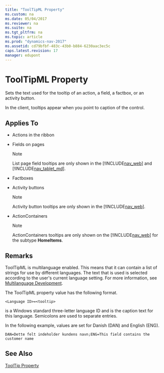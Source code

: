 ```yaml
---
title: "ToolTipML Property"
ms.custom: na
ms.date: 05/04/2017
ms.reviewer: na
ms.suite: na
ms.tgt_pltfrm: na
ms.topic: article
ms.prod: "dynamics-nav-2017"
ms.assetid: cd79bfbf-483c-43b0-b884-6230aac3ec5c
caps.latest.revision: 17
manager: edupont
---
```

# ToolTipML Property
Sets the text used for the tooltip of an action, a field, a factbox, or an activity button.  

In the client, tooltips appear when you point to caption of the control.

## Applies To  

-   Actions in the ribbon  

-   Fields on pages  

    > [!NOTE]  
    >  List page field tooltips are only shown in the [!INCLUDE[nav_web](includes/nav_web_md.md)] and [!INCLUDE[nav_tablet_md](includes/nav_tablet_md.md)].

-   Factboxes  

-   Activity buttons  

    > [!NOTE]  
    >  Activity button tooltips are only shown in the [!INCLUDE[nav_web](includes/nav_web_md.md)].  

-   ActionContainers  

    > [!NOTE]  
    >  ActionContainers tooltips are only shown on the [!INCLUDE[nav_web](includes/nav_web_md.md)] for the subtype **HomeItems**.  

## Remarks  
 ToolTipML is multilanguage enabled. This means that it can contain a list of strings for use by different languages. The text that is used is selected according to the user's current language setting. For more information, see [Multilanguage Development](Multilanguage-Development.md).  

 The ToolTipML property value has the following format.  

```  
<Language ID>=<tooltip>  
```  

 <Language ID> is a Windows standard three-letter language ID and <caption> is the caption text for this language. Semicolons are used to separate entries.  

 In the following example, values are set for Danish (DAN) and English (ENG).  

```  
DAN=Dette felt indeholder kundens navn;ENG=This field contains the customer name  
```  

## See Also  
 [ToolTip Property](ToolTip-Property.md)
